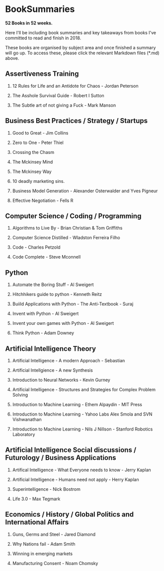 # BookSummaries

**52 Books in 52 weeks.**

Here I'll be including book summaries and key takeaways from books I've committed to read and finish in 2018. 

These books are organised by subject area and once finished a summary will go up. To access these, please click the relevant Markdown files (*.md) above.

## Assertiveness Training

1. 12 Rules for Life and an Antidote for Chaos - Jordan Peterson

2. The Asshole Survival Guide - Robert I Sutton

3. The Subtle art of not giving a Fuck - Mark Manson

## Business Best Practices / Strategy / Startups

1. Good to Great - Jim Collins

2. Zero to One - Peter Thiel

3. Crossing the Chasm

4. The Mckinsey Mind

5. The Mckinsey Way

6. 10 deadly marketing sins. 

7. Business Model Generation - Alexander Osterwalder and Yves Pigneur

8. Effective Negotiation - Fells R


## Computer Science / Coding / Programming

1. Algorithms to Live By - Brian Christian & Tom Griffiths

2. Computer Science Distilled - Wladston Ferreira Filho

3. Code - Charles Petzold

4. Code Complete - Steve Mconnell


## Python 

1. Automate the Boring Stuff - Al Sweigert

2. Hitchhikers guide to python - Kenneth Reitz

3. Buiild Applications with Python - The Anti-Textbook - Suraj

4. Invent with Python - Al Sweigert

5. Invent your own games with Python - Al Sweigert

6. Think Python - Adam Downey

## Artificial Intelligence Theory

1. Artificial Intelligence - A modern Approach - Sebastian 

2. Artificial Intellgience - A new Synthesis

3. Introduction to Neural Networks - Kevin Gurney

4. Artificial Intelligence - Structures and Strategies for Complex Problem Solving

5. Introduction to Machine Learning - Ethem Alpaydin - MIT Press

6. Introduction to Machine Learning - Yahoo Labs Alex Smola and SVN Vishwanathan

7. Introduction to Machine Learning - Nils J Nillson - Stanford Robotics Laboratory

## Artificial Intelligence Social discussions / Futurology / Business Applications

1. Artifical Intelligence - What Everyone needs to know - Jerry Kaplan

2. Artificial Intelligence - Humans need not apply - Herry Kaplan

3. Superintelligence - Nick Bostrom

4. Life 3.0 - Max Tegmark

## Economics / History / Global Politics and International Affairs

1. Guns, Germs and Steel - Jared Diamond

2. Why Nations fail - Adam Smith

3. Winning in emerging markets

4. Manufacturing Consent - Noam Chomsky
